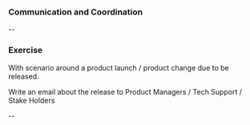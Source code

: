 ### Communication and Coordination

--

### Exercise

With scenario around a product launch / product change due to be released.

Write an email about the release to Product Managers / Tech Support / Stake Holders

--
